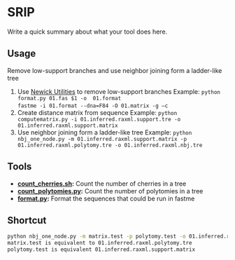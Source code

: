# SRIP
Write a quick summary about what your tool does here.

## Usage
Remove low-support branches and use neighbor joining form a ladder-like tree 
1.	Use [Newick Utilities](http://cegg.unige.ch/newick_utils) to remove low-support branches
    Example: `python format.py 01.fas $1 -o  01.format`\
             `fastme -i 01.format --dna=F84 -O 01.matrix -g –c`
2.	Create distance matrix from sequence
    Example: `python computematrix.py -i 01.inferred.raxml.support.tre -o 01.inferred.raxml.support.matrix`
3.	Use neighbor joining form a ladder-like tree 
    Example: `python nbj_one_node.py -m 01.inferred.raxml.support.matrix -p 01.inferred.raxml.polytomy.tre -o 01.inferred.raxml.nbj.tre`
## Tools
* **[count_cherries.sh](count_cherries.sh):** Count the number of cherries in a tree
* **[count_polytomies.py](count_polytomies.py):** Count the number of polytomies in a tree
* **[format.py](format.py):** Format the sequences that could be run in fastme



## Shortcut

```bash
python nbj_one_node.py -m matrix.test -p polytomy.test -o 01.inferred.raxml.nbj.tre
matrix.test is equivalent to 01.inferred.raxml.polytomy.tre
polytomy.test is equivalent 01.inferred.raxml.support.matrix
```
